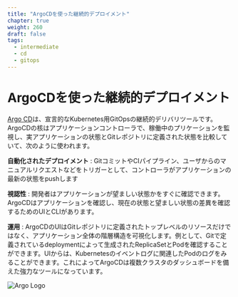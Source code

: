 ```yaml
---
title: "ArgoCDを使った継続的デプロイメント"
chapter: true
weight: 260
draft: false
tags:
  - intermediate
  - cd
  - gitops
---
```


<!--
# Continuous Deployment with ArgoCD
[Argo CD] (https://argoproj.github.io/argo-cd/) is a declarative, GitOps continuous delivery tool for Kubernetes. 
The core component of Argo CD is the Application Controller, which continuously monitors running applications and compares the live application state against the desired target state defined in the Git repository. This powers the following use cases:
-->
# ArgoCDを使った継続的デプロイメント
[Argo CD](https://argoproj.github.io/argo-cd/)は、宣言的なKubernetes用GitOpsの継続的デリバリツールです。
ArgoCDの核はアプリケーションコントローラで、稼働中のプリケーションを監視し、実アプリケーションの状態とGitレポジトリに定義された状態を比較していて、次のように使われます。

<!--
**Automated deployment** : controller pushes the desired application state into the cluster automatically, either in response to a Git commit, a trigger from CI pipeline, or a manual user request.
-->
**自動化されたデプロイメント** : GitコミットやCIパイプライン、ユーザからのマニュアルリクエストなどをトリガーとして、コントローラがアプリケーションの最新の状態をpushします

<!--
**Observability** : developers can quickly find if the application state is in sync with the desired state. Argo CD comes with a UI and CLI which helps to quickly inspect the application and find differences between the desired and the current live state.
-->
**視認性** : 開発者はアプリケーションが望ましい状態かをすぐに確認できます。ArgoCDはアプリケーションを確認し、現在の状態と望ましい状態の差異を確認するためのUIとCLIがあります。

<!--
**Operation** : Argo CD UI visualizes the entire application resource hierarchy, not just top-level resources defined in the Git repo. For example, developers can see ReplicaSets and Pods produced by the Deployment defined in Git. From the UI, you can quickly see Pod logs and the corresponding Kubernetes events. This turns Argo CD into very powerful multi-cluster dashboard.
-->
**運用** : ArgoCDのUIはGitレポジトリに定義されたトップレベルのリソースだけではなく、アプリケーション全体の階層構造を可視化します。例として、Gitで定義されているdeploymentによって生成されたReplicaSetとPodを確認することができます。UIからは、Kubernetesのイベントログに関連したPodのログをみることができます。これによってArgoCDは複数クラスタのダッシュボードを備えた強力なツールになっています。

![Argo Logo](/images/argo-logo.png)


